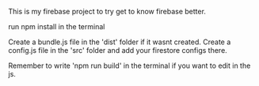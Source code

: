 This is my firebase project to try get to know firebase better.

run npm install in the terminal

Create a bundle.js file in the 'dist' folder if it wasnt created.
Create a config.js file in the 'src' folder and add your firestore configs there.

Remember to write 'npm run build' in the terminal if you want to edit in the js.
